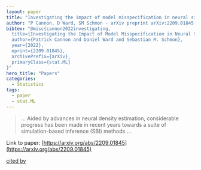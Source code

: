 ```yaml
---
layout: paper
title: "Investigating the impact of model misspecification in neural simulation-based inference"
author: "P Cannon, D Ward, SM Schmon - arXiv preprint arXiv:2209.01845, 2022 - arxiv.org"
bibtex: "@misc{cannon2022investigating,
  title={Investigating the Impact of Model Misspecification in Neural Simulation-based Inference}, 
  author={Patrick Cannon and Daniel Ward and Sebastian M. Schmon},
  year={2022},
  eprint={2209.01845},
  archivePrefix={arXiv},
  primaryClass={stat.ML}
}"
hero_title: "Papers"
categories:
  - Statistics
tags:
  - paper
  - stat.ML
---
```

>… Aided by advances in neural density estimation, considerable progress has been made in recent years towards a suite of simulation-based inference (SBI) methods …

Link to paper: [https://arxiv.org/abs/2209.01845](https://arxiv.org/abs/2209.01845)

[cited by](https://scholar.google.com/scholar?cites=16688827470381975843&as_sdt=5,44&sciodt=0,44&hl=en&num=20)

